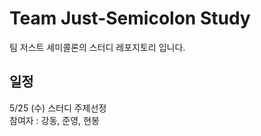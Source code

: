 # Team Just-Semicolon Study

팀 저스트 세미콜론의 스터디 레포지토리 입니다.

## 일정

5/25 (수) 스터디 주제선정
<br/>
참여자 : 강동, 준영, 현봉
